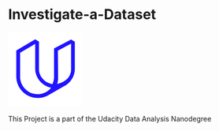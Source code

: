 # Investigate-a-Dataset

![Udacity](udacity.png)

This Project is a part of the Udacity Data Analysis Nanodegree
